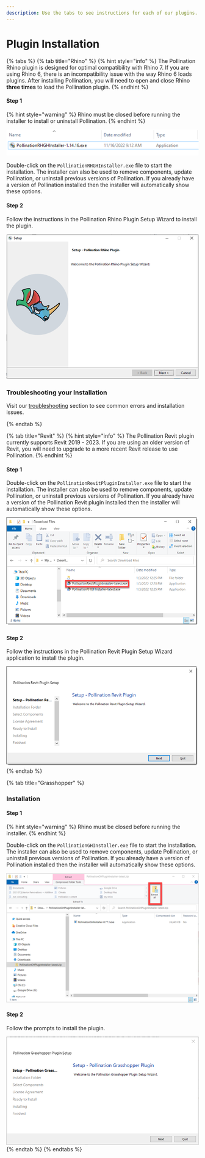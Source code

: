 ```yaml
---
description: Use the tabs to see instructions for each of our plugins.
---
```


# Plugin Installation

{% tabs %}
{% tab title="Rhino" %}
{% hint style="info" %}
The Pollination Rhino plugin is designed for optimal compatibility with Rhino 7. If you are using Rhino 6, there is an incompatibility issue with the way Rhino 6 loads plugins. After installing Pollination, you will need to open and close Rhino **three times** to load the Pollination plugin.
{% endhint %}

#### Step 1

{% hint style="warning" %}
Rhino must be closed before running the installer to install or uninstall Pollination.
{% endhint %}

![](<../.gitbook/assets/image (150) (1) (1) (1).png>)

Double-click on the `PollinationRHGHInstaller.exe` file to start the installation. The installer can also be used to remove components, update Pollination, or uninstall previous versions of Pollination. If you already have a version of Pollination installed then the installer will automatically show these options.

####

#### Step 2

Follow the instructions in the Pollination Rhino Plugin Setup Wizard to install the plugin.

![](<../.gitbook/assets/image (149) (1) (1) (1).png>)

### Troubleshooting your Installation

Visit our [troubleshooting](troubleshooting/ "mention") section to see common errors and installation issues.


{% endtab %}

{% tab title="Revit" %}
{% hint style="info" %}
The Pollination Revit plugin currently supports Revit 2019 - 2023. If you are using an older version of Revit, you will need to upgrade to a more recent Revit release to use Pollination.
{% endhint %}

#### Step 1

Double-click on the `PollinationRevitPluginInstaller.exe` file to start the installation. The installer can also be used to remove components, update Pollination, or uninstall previous versions of Pollination. If you already have a version of the Pollination Revit plugin installed then the installer will automatically show these options.

![](<../.gitbook/assets/image (148) (1) (1).png>)

#### Step 2

Follow the instructions in the Pollination Revit Plugin Setup Wizard application to install the plugin.

![](<../.gitbook/assets/image (152) (1) (1).png>)
{% endtab %}

{% tab title="Grasshopper" %}
### Installation

#### Step 1

{% hint style="warning" %}
Rhino must be closed before running the installer.
{% endhint %}

Double-click on the `PollinationGHInstaller.exe` file to start the installation. The installer can also be used to remove components, update Pollination, or uninstall previous versions of Pollination. If you already have a version of Pollination installed then the installer will automatically show these options.

![](<../.gitbook/assets/image (40).png>)

#### Step 2

Follow the prompts to install the plugin.

![](<../.gitbook/assets/image (35).png>)
{% endtab %}
{% endtabs %}

